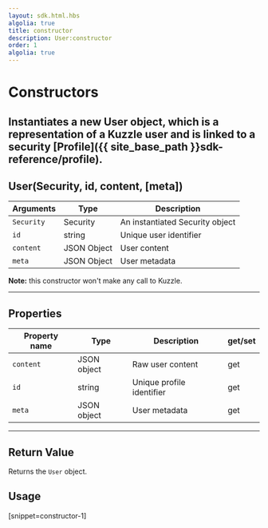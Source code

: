 ```yaml
---
layout: sdk.html.hbs
algolia: true
title: constructor
description: User:constructor
order: 1
algolia: true
---
```

  

# Constructors
Instantiates a new User object, which is a representation of a Kuzzle user and is linked to a security [Profile]({{ site_base_path }}sdk-reference/profile).
---

## User(Security, id, content, [meta])

| Arguments | Type | Description |
|---------------|---------|----------------------------------------|
| ``Security`` | Security | An instantiated Security object |
| ``id`` | string | Unique user identifier |
| ``content`` | JSON Object | User content |
| ``meta`` | JSON Object | User metadata |

**Note:**  this constructor won't make any call to Kuzzle.

---

## Properties

| Property name | Type | Description | get/set |
|--------------|--------|-----------------------------------|---------|
| `content` | JSON object | Raw user content | get |
| `id` | string | Unique profile identifier | get |
| `meta` | JSON object | User metadata | get |

---

## Return Value

Returns the `User` object.

## Usage

[snippet=constructor-1]
